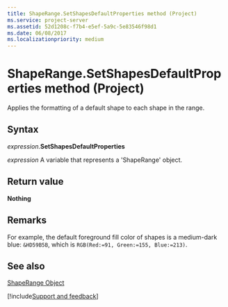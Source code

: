 ```yaml
---
title: ShapeRange.SetShapesDefaultProperties method (Project)
ms.service: project-server
ms.assetid: 52d1208c-f7b4-e5ef-5a9c-5e83546f98d1
ms.date: 06/08/2017
ms.localizationpriority: medium
---
```



# ShapeRange.SetShapesDefaultProperties method (Project)
Applies the formatting of a default shape to each shape in the range.

## Syntax

_expression_.**SetShapesDefaultProperties**

_expression_ A variable that represents a 'ShapeRange' object.

## Return value

 **Nothing**

## Remarks

For example, the default foreground fill color of shapes is a medium-dark blue: `&HD59B5B`, which is `RGB(Red:=91, Green:=155, Blue:=213)`.

## See also

[ShapeRange Object](Project.shaperange.md)

[!include[Support and feedback](~/includes/feedback-boilerplate.md)]